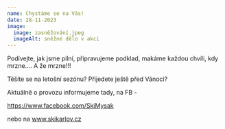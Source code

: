 ```yaml
---
name: Chystáme se na Vás!
date: 28-11-2023
image:
  image: zasněžování.jpeg
  imageAlt: sněžné dělo v akci
---
```

Podívejte, jak jsme pilní, připravujeme podklad, makáme každou chvíli, kdy mrzne.... A že mrzne!!!

Těšíte se na letošní sezónu? Přijedete ještě před Vánoci? 

Aktuálně o provozu informujeme tady, na FB - 

https://www.facebook.com/SkiMysak

n﻿ebo na www.skikarlov.cz